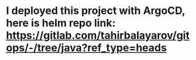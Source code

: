 # I deployed this project with ArgoCD, here is helm repo link: https://gitlab.com/tahirbalayarov/gitops/-/tree/java?ref_type=heads